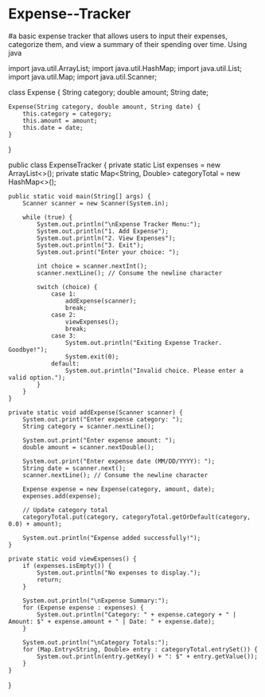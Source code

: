 # Expense--Tracker
#a basic expense tracker that allows users to input their expenses, categorize them, and view a summary of their spending over time. Using java

import java.util.ArrayList;
import java.util.HashMap;
import java.util.List;
import java.util.Map;
import java.util.Scanner;

class Expense {
    String category;
    double amount;
    String date;

    Expense(String category, double amount, String date) {
        this.category = category;
        this.amount = amount;
        this.date = date;
    }
}

public class ExpenseTracker {
    private static List<Expense> expenses = new ArrayList<>();
    private static Map<String, Double> categoryTotal = new HashMap<>();

    public static void main(String[] args) {
        Scanner scanner = new Scanner(System.in);

        while (true) {
            System.out.println("\nExpense Tracker Menu:");
            System.out.println("1. Add Expense");
            System.out.println("2. View Expenses");
            System.out.println("3. Exit");
            System.out.print("Enter your choice: ");

            int choice = scanner.nextInt();
            scanner.nextLine(); // Consume the newline character

            switch (choice) {
                case 1:
                    addExpense(scanner);
                    break;
                case 2:
                    viewExpenses();
                    break;
                case 3:
                    System.out.println("Exiting Expense Tracker. Goodbye!");
                    System.exit(0);
                default:
                    System.out.println("Invalid choice. Please enter a valid option.");
            }
        }
    }

    private static void addExpense(Scanner scanner) {
        System.out.print("Enter expense category: ");
        String category = scanner.nextLine();

        System.out.print("Enter expense amount: ");
        double amount = scanner.nextDouble();

        System.out.print("Enter expense date (MM/DD/YYYY): ");
        String date = scanner.next();
        scanner.nextLine(); // Consume the newline character

        Expense expense = new Expense(category, amount, date);
        expenses.add(expense);

        // Update category total
        categoryTotal.put(category, categoryTotal.getOrDefault(category, 0.0) + amount);

        System.out.println("Expense added successfully!");
    }

    private static void viewExpenses() {
        if (expenses.isEmpty()) {
            System.out.println("No expenses to display.");
            return;
        }

        System.out.println("\nExpense Summary:");
        for (Expense expense : expenses) {
            System.out.println("Category: " + expense.category + " | Amount: $" + expense.amount + " | Date: " + expense.date);
        }

        System.out.println("\nCategory Totals:");
        for (Map.Entry<String, Double> entry : categoryTotal.entrySet()) {
            System.out.println(entry.getKey() + ": $" + entry.getValue());
        }
    }
}
